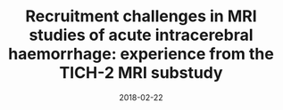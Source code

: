 ---
title: "Recruitment challenges in MRI studies of acute intracerebral haemorrhage: experience from the TICH-2 MRI substudy"
collection: publications-abstract
permalink: 
excerpt:
date: 2018-02-22
presentation_type: Poster
venue: 'European Stroke Organization Conference'
paperurl:
citation: '<b>Pszczolkowski, S.</b>, Bath, P.M., Sprigg, N., Dineen, R.A., 2018, February. &quot;Recruitment challenges in MRI studies of acute intracerebral haemorrhage: experience from the TICH-2 MRI substudy&quot; <i>In European Stroke Organization Conference</i> 4725'
---